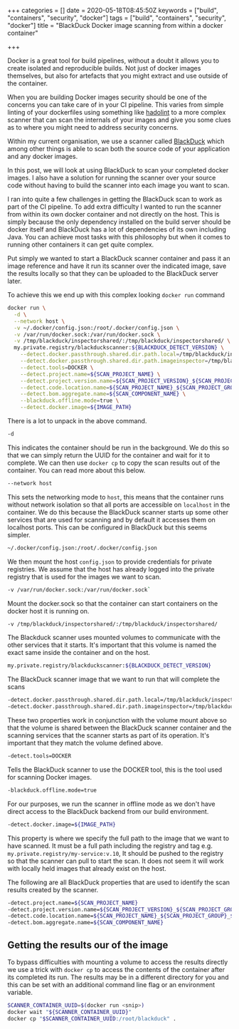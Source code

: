 +++
categories = []
date = 2020-05-18T08:45:50Z
keywords = ["build", "containers", "security", "docker"]
tags = ["build", "containers", "security", "docker"]
title = "BlackDuck Docker image scanning from within a docker container"

+++

Docker is a great tool for build pipelines, without a doubt it allows you to create isolated and reproducible builds. Not just of docker images themselves, but also for artefacts that you might extract and use outside of the container.

When you are building Docker images security should be one of the concerns you can take care of in your CI pipeline. This varies from simple linting of your dockerfiles using something like [hadolint](https://github.com/hadolint/hadolint) to a more complex scanner that can scan the internals of your images and give you some clues as to where you might need to address security concerns.

Within my current organisation, we use a scanner called [BlackDuck](https://www.blackducksoftware.com/) which among other things is able to scan both the source code of your application and any docker images.

In this post, we will look at using BlackDuck to scan your completed docker images. I also have a solution for running the scanner over your source code without having to build the scanner into each image you want to scan.

I ran into quite a few challenges in getting the BlackDuck scan to work as part of the CI pipeline. To add extra difficulty I wanted to run the scanner from within its own docker container and not directly on the host. This is simply because the only dependency installed on the build server should be docker itself and BlackDuck has a lot of dependencies of its own including Java. You can achieve most tasks with this philosophy but when it comes to running other containers it can get quite complex.

Put simply we wanted to start a BlackDuck scanner container and pass it an image reference and have it run its scanner over the indicated image, save the results locally so that they can be uploaded to the BlackDuck server later.

To achieve this we end up with this complex looking `docker run` command

```bash
docker run \
  -d \
  --network host \
  -v ~/.docker/config.json:/root/.docker/config.json \
  -v /var/run/docker.sock:/var/run/docker.sock \
  -v /tmp/blackduck/inspectorshared/:/tmp/blackduck/inspectorshared/ \
  my.private.registry/blackduckscanner:${BLACKDUCK_DETECT_VERSION} \
    --detect.docker.passthrough.shared.dir.path.local=/tmp/blackduck/inspectorshared/ \
    --detect.docker.passthrough.shared.dir.path.imageinspector=/tmp/blackduck/inspectorshared/ \
    --detect.tools=DOCKER \
    --detect.project.name=${SCAN_PROJECT_NAME} \
    --detect.project.version.name=${SCAN_PROJECT_VERSION}_${SCAN_PROJECT_GROUP}_dockerImage \
    --detect.code.location.name=${SCAN_PROJECT_NAME}_${SCAN_PROJECT_GROUP}_${SCAN_PROJECT_VERSION}_${SCAN_COMPONENT_NAME}_dockerImage \
    --detect.bom.aggregate.name=${SCAN_COMPONENT_NAME} \
    --blackduck.offline.mode=true \
    --detect.docker.image=${IMAGE_PATH}
```

There is a lot to unpack in the above command.

```bash
-d
```

This indicates the container should be run in the background. We do this so that we can simply return the UUID for the container and wait for it to complete. We can then use `docker cp` to copy the scan results out of the container. You can read more about this below.

```bash
--network host
```

This sets the networking mode to `host`, this means that the container runs without network isolation so that all ports are accessible on `localhost` in the container. We do this because the BlackDuck scanner starts up some other services that are used for scanning and by default it accesses them on localhost ports. This can be configured in BlackDuck but this seems simpler.

```bash
~/.docker/config.json:/root/.docker/config.json
```

We then mount the host `config.json` to provide credentials for private registries. We assume that the host has already logged into the private registry that is used for the images we want to scan.

```bash
-v /var/run/docker.sock:/var/run/docker.sock`
```

Mount the docker.sock so that the container can start containers on the docker host it is running on.

```bash
-v /tmp/blackduck/inspectorshared/:/tmp/blackduck/inspectorshared/
```

The Blackduck scanner uses mounted volumes to communicate with the other services that it starts. It's important that this volume is named the exact same inside the container and on the host.

```bash
my.private.registry/blackduckscanner:${BLACKDUCK_DETECT_VERSION}
```

The BlackDuck scanner image that we want to run that will complete the scans

```bash
-detect.docker.passthrough.shared.dir.path.local=/tmp/blackduck/inspectorshared/
-detect.docker.passthrough.shared.dir.path.imageinspector=/tmp/blackduck/inspectorshared/
```

These two properties work in conjunction with the volume mount above so that the volume is shared between the BlackDuck scanner container and the scanning services that the scanner starts as part of its operation. It's important that they match the volume defined above.

```bash
-detect.tools=DOCKER
```

Tells the BlackDuck scanner to use the DOCKER tool, this is the tool used for scanning Docker images.

```bash
-blackduck.offline.mode=true
```

For our purposes, we run the scanner in offline mode as we don't have direct access to the BlackDuck backend from our build environment.

```bash
-detect.docker.image=${IMAGE_PATH}
```

This property is where we specify the full path to the image that we want to have scanned. It must be a full path including the registry and tag e.g. `my.private.registry/my-service:v.10`, It should be pushed to the registry so that the scanner can pull to start the scan. It does not seem it will work with locally held images that already exist on the host.

The following are all BlackDuck properties that are used to identify the scan results created by the scanner.

```bash
-detect.project.name=${SCAN_PROJECT_NAME}
-detect.project.version.name=${SCAN_PROJECT_VERSION}_${SCAN_PROJECT_GROUP}_dockerImage
-detect.code.location.name=${SCAN_PROJECT_NAME}_${SCAN_PROJECT_GROUP}_${SCAN_PROJECT_VERSION}_${SCAN_COMPONENT_NAME}_dockerImage
-detect.bom.aggregate.name=${SCAN_COMPONENT_NAME}
```

## Getting the results our of the image

To bypass difficulties with mounting a volume to access the results directly we use a trick with `docker cp` to access the contents of the container after its completed its run. The results may be in a different directory for you and this can be set with an additional command line flag or an environment variable.

```bash
SCANNER_CONTAINER_UUID=$(docker run <snip>)
docker wait "${SCANNER_CONTAINER_UUID}"
docker cp "$SCANNER_CONTAINER_UUID:/root/blackduck" .
```
